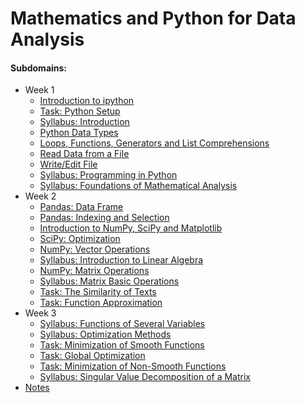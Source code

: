 # Mathematics and Python for Data Analysis

#### Subdomains:
- Week 1
	- [Introduction to ipython](./introduction-to-notebooks)
	- [Task: Python Setup](./task-python-setup)
	- [Syllabus: Introduction](./syllabus/1-1.Vvedenie.pdf)
	- [Python Data Types](./data-types)
	- [Loops, Functions, Generators and List Comprehensions](./loops-and-functions)
	- [Read Data from a File](./read-from-file)
	- [Write/Edit File](./write-to-file)
	- [Syllabus: Programming in Python](./syllabus/1-2.Programmirovanie-na-Python.pdf)
	- [Syllabus: Foundations of Mathematical Analysis](./syllabus/1-3.Osnovy-matematicheskogo-analiza.pdf)
- Week 2
	- [Pandas: Data Frame](./pandas-dataframe)
	- [Pandas: Indexing and Selection](./pandas-indexing-selection)
	- [Introduction to NumPy, SciPy and Matplotlib](./numpy-scipy-matplotlib-intro)
	- [SciPy: Optimization](./scipy-optimization)
	- [NumPy: Vector Operations](./vector-operations)
	- [Syllabus: Introduction to Linear Algebra](./syllabus/2-1.Znakomstvo-s-linejnoj-algebroj.pdf)
	- [NumPy: Matrix Operations](./matrix-operations)
	- [Syllabus: Matrix Basic Operations](./syllabus/2-2.Matricy-i-osnovnye-matrichnye-operacii.pdf)
	- [Task: The Similarity of Texts](./task-similarity-texts)
	- [Task: Function Approximation](./task-approximation-functions)
- Week 3
	- [Syllabus: Functions of Several Variables](./syllabus/3-1.Funkcii-mnogih-peremennyh.pdf)
	- [Syllabus: Optimization Methods](./syllabus/3-2.Metody_optimizacii.pdf)
	- [Task: Minimization of Smooth Functions](./task-minimization-smooth-functions)
	- [Task: Global Optimization](./task-minimization-global)
	- [Task: Minimization of Non-Smooth Functions](./task-minimization-non-smooth-functions)
	- [Syllabus: Singular Value Decomposition of a Matrix](./syllabus/3-3.Singulyarnoe_razlozhenie_matric.pdf)
- [Notes](./notes.md)
